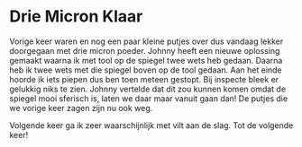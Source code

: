 # Drie Micron Klaar
Vorige keer waren en nog een paar kleine putjes over dus vandaag lekker doorgegaan met drie micron poeder. Johnny heeft een nieuwe oplossing gemaakt waarna ik met tool op de spiegel twee wets heb gedaan. Daarna heb ik twee wets met die spiegel boven op de tool gedaan. Aan het einde hoorde ik iets piepen dus ben toen meteen gestopt. Bij inspecte bleek er gelukkig niks te zien. Johnny vertelde dat dit zou kunnen komen omdat de spiegel mooi sferisch is, laten we daar maar vanuit gaan dan! De putjes die we vorige keer zagen zijn nu ook weg.

Volgende keer ga ik zeer waarschijnlijk met vilt aan de slag. Tot de volgende keer!